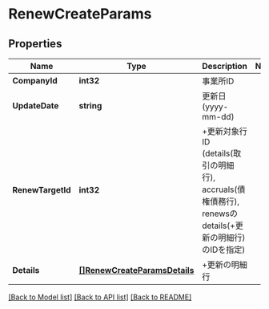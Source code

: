 # RenewCreateParams

## Properties

Name | Type | Description | Notes
------------ | ------------- | ------------- | -------------
**CompanyId** | **int32** | 事業所ID | 
**UpdateDate** | **string** | 更新日 (yyyy-mm-dd) | 
**RenewTargetId** | **int32** | +更新対象行ID (details(取引の明細行), accruals(債権債務行), renewsのdetails(+更新の明細行)のIDを指定)  | 
**Details** | [**[]RenewCreateParamsDetails**](renewCreateParams_details.md) | +更新の明細行 | 

[[Back to Model list]](../README.md#documentation-for-models) [[Back to API list]](../README.md#documentation-for-api-endpoints) [[Back to README]](../README.md)


